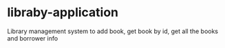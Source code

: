 # libraby-application
Library management system to add book, get book by id, get all the books and borrower info
